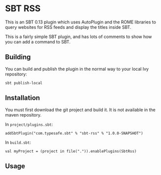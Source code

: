 # SBT RSS

This is an SBT 0.13 plugin which uses AutoPlugin and the ROME libraries to 
query websites for RSS feeds and display the titles inside SBT.

This is a fairly simple SBT plugin, and has lots of comments to show how you can add a command to SBT.

## Building 

You can build and publish the plugin in the normal way to your local Ivy repository:

```
sbt publish-local
```

## Installation

You must first download the git project and build it.  It is not available in the maven repository.

In `project/plugins.sbt`:

```
addSbtPlugin("com.typesafe.sbt" % "sbt-rss" % "1.0.0-SNAPSHOT")
```

In `build.sbt`:

```
val myProject = (project in file(".")).enablePlugins(SbtRss)

```

## Usage



